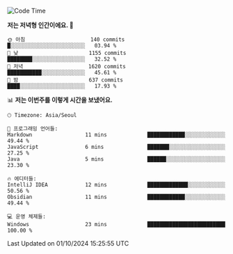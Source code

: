   <!--START_SECTION:waka-->
![Code Time](http://img.shields.io/badge/Code%20Time-433%20hrs%2036%20mins-blue)

**저는 저녁형 인간이에요. 🦉** 

```text
🌞 아침                     140 commits         █░░░░░░░░░░░░░░░░░░░░░░░░   03.94 % 
🌆 낮　                     1155 commits        ████████░░░░░░░░░░░░░░░░░   32.52 % 
🌃 저녁                     1620 commits        ███████████░░░░░░░░░░░░░░   45.61 % 
🌙 밤　                     637 commits         ████░░░░░░░░░░░░░░░░░░░░░   17.93 % 
```


📊 **저는 이번주를 이렇게 시간을 보냈어요.** 

```text
🕑︎ Timezone: Asia/Seoul

💬 프로그래밍 언어들: 
Markdown                 11 mins             ████████████░░░░░░░░░░░░░   49.44 % 
JavaScript               6 mins              ███████░░░░░░░░░░░░░░░░░░   27.25 % 
Java                     5 mins              ██████░░░░░░░░░░░░░░░░░░░   23.30 % 

🔥 에디터들: 
IntelliJ IDEA            12 mins             █████████████░░░░░░░░░░░░   50.56 % 
Obsidian                 11 mins             ████████████░░░░░░░░░░░░░   49.44 % 

💻 운영 체제들: 
Windows                  23 mins             █████████████████████████   100.00 % 
```


 Last Updated on 01/10/2024 15:25:55 UTC
<!--END_SECTION:waka-->
